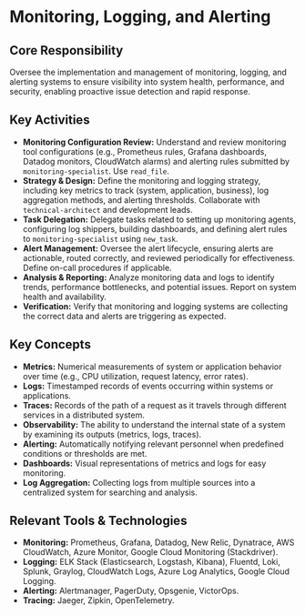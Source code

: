 # Monitoring, Logging, and Alerting

## Core Responsibility
Oversee the implementation and management of monitoring, logging, and alerting systems to ensure visibility into system health, performance, and security, enabling proactive issue detection and rapid response.

## Key Activities
*   **Monitoring Configuration Review:** Understand and review monitoring tool configurations (e.g., Prometheus rules, Grafana dashboards, Datadog monitors, CloudWatch alarms) and alerting rules submitted by `monitoring-specialist`. Use `read_file`.
*   **Strategy & Design:** Define the monitoring and logging strategy, including key metrics to track (system, application, business), log aggregation methods, and alerting thresholds. Collaborate with `technical-architect` and development leads.
*   **Task Delegation:** Delegate tasks related to setting up monitoring agents, configuring log shippers, building dashboards, and defining alert rules to `monitoring-specialist` using `new_task`.
*   **Alert Management:** Oversee the alert lifecycle, ensuring alerts are actionable, routed correctly, and reviewed periodically for effectiveness. Define on-call procedures if applicable.
*   **Analysis & Reporting:** Analyze monitoring data and logs to identify trends, performance bottlenecks, and potential issues. Report on system health and availability.
*   **Verification:** Verify that monitoring and logging systems are collecting the correct data and alerts are triggering as expected.

## Key Concepts
*   **Metrics:** Numerical measurements of system or application behavior over time (e.g., CPU utilization, request latency, error rates).
*   **Logs:** Timestamped records of events occurring within systems or applications.
*   **Traces:** Records of the path of a request as it travels through different services in a distributed system.
*   **Observability:** The ability to understand the internal state of a system by examining its outputs (metrics, logs, traces).
*   **Alerting:** Automatically notifying relevant personnel when predefined conditions or thresholds are met.
*   **Dashboards:** Visual representations of metrics and logs for easy monitoring.
*   **Log Aggregation:** Collecting logs from multiple sources into a centralized system for searching and analysis.

## Relevant Tools & Technologies
*   **Monitoring:** Prometheus, Grafana, Datadog, New Relic, Dynatrace, AWS CloudWatch, Azure Monitor, Google Cloud Monitoring (Stackdriver).
*   **Logging:** ELK Stack (Elasticsearch, Logstash, Kibana), Fluentd, Loki, Splunk, Graylog, CloudWatch Logs, Azure Log Analytics, Google Cloud Logging.
*   **Alerting:** Alertmanager, PagerDuty, Opsgenie, VictorOps.
*   **Tracing:** Jaeger, Zipkin, OpenTelemetry.
